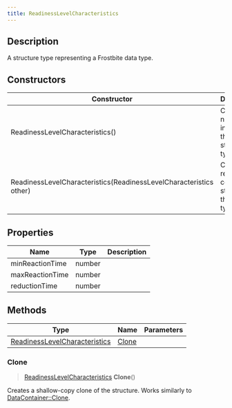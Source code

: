 ```yaml
---
title: ReadinessLevelCharacteristics
---
```

## Description

A structure type representing a Frostbite data type.

## Constructors

| Constructor                                                        | Description                                              |
| ------------------------------------------------------------------ | -------------------------------------------------------- |
| ReadinessLevelCharacteristics()                                    | Create a new instance of this structure type.            |
| ReadinessLevelCharacteristics(ReadinessLevelCharacteristics other) | Create a reference copy of a structure of the same type. |

## Properties

| Name            | Type   | Description |
| --------------- | ------ | ----------- |
| minReactionTime | number |             |
| maxReactionTime | number |             |
| reductionTime   | number |             |

## Methods

| Type                                                           | Name            | Parameters |
| -------------------------------------------------------------- | --------------- | ---------- |
| [ReadinessLevelCharacteristics](ReadinessLevelCharacteristics) | [Clone](#clone) |            |

### Clone

> [ReadinessLevelCharacteristics](ReadinessLevelCharacteristics) **Clone**()

Creates a shallow-copy clone of the structure. Works similarly to [DataContainer::Clone](/vext/ref/shared/class/datacontainer#clone).
